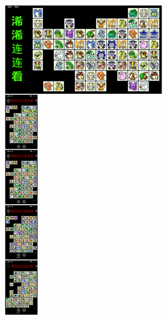 ![](https://github.com/jiaxiaogang/Resource/blob/master/Img/LLK/llk1.png?raw=true)  
![](https://github.com/jiaxiaogang/Resource/blob/master/Img/LLK/1.png?raw=true)  
![](https://github.com/jiaxiaogang/Resource/blob/master/Img/LLK/2.png?raw=true)  
![](https://github.com/jiaxiaogang/Resource/blob/master/Img/LLK/3.png?raw=true)  
![](https://github.com/jiaxiaogang/Resource/blob/master/Img/LLK/4.png?raw=true)  